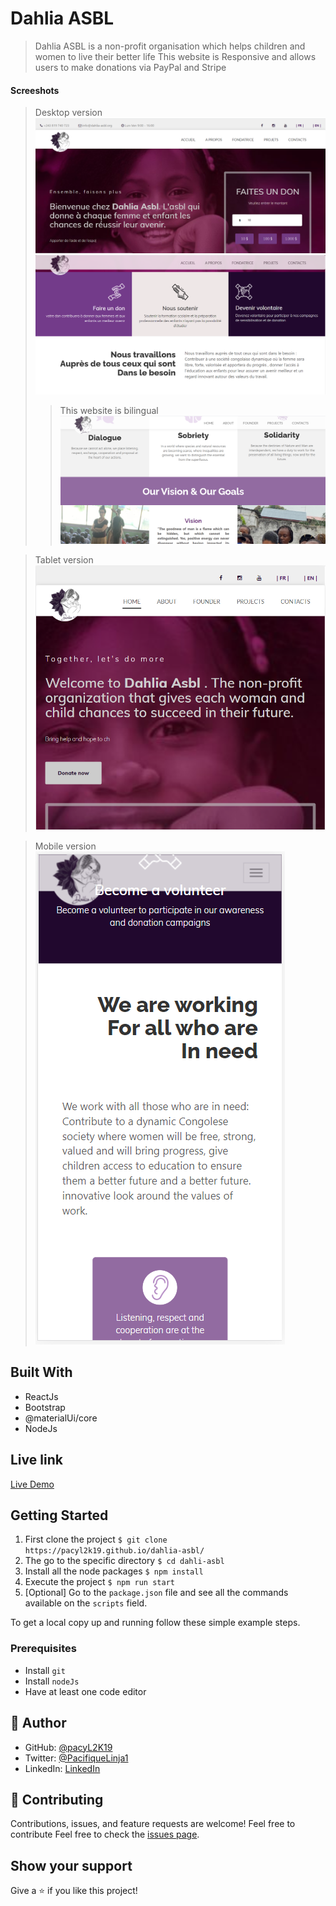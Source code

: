 # Dahlia ASBL

> Dahlia ASBL is a non-profit organisation which helps children and women to live their better life 
> This website is Responsive and allows users to make donations via PayPal and Stripe

<h4>Screeshots</h4>

> Desktop version 
![screenshot](public/dahlia1.PNG)
![screenshot](public/dahlia2.PNG)
>> This website is bilingual
![screenshot](public/dahlia3.PNG)

> Tablet version 
![screenshot](public/abDah.PNG)

> Mobile version 
![screenshot](public/mobDah.PNG)


## Built With

- ReactJs
- Bootstrap 
- @materialUi/core
- NodeJs

## Live link

[Live Demo](https://dahlia-asbl.org/)

## Getting Started

1. First clone the project 
  `$ git clone https://pacyl2k19.github.io/dahlia-asbl/`
2. The go to the specific directory 
  `$ cd dahli-asbl`
3. Install all the node packages 
  `$ npm install`
4. Execute the project
  `$ npm run start`
5. [Optional] Go to the `package.json` file and see all the commands available on the `scripts` field.

To get a local copy up and running follow these simple example steps.

### Prerequisites

- Install `git`
- Install `nodeJs`
- Have at least one code editor 

## 👤 Author

- GitHub: [@pacyL2K19](https://github.com/pacyL2K19)
- Twitter: [@PacifiqueLinja1](https://twitter.com/PacifiqueLinja1)
- LinkedIn: [LinkedIn](https://www.linkedin.com/in/pacifique-linjanja-2a565517b/)

## 🤝 Contributing

Contributions, issues, and feature requests are welcome!
Feel free to contribute 
Feel free to check the [issues page](https://github.com/pacyL2K19/dahlia-asbl/issues/).

## Show your support

Give a ⭐️ if you like this project!


